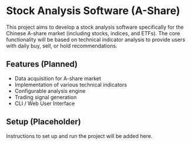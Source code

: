 # Stock Analysis Software (A-Share)

This project aims to develop a stock analysis software specifically for the Chinese A-share market (including stocks, indices, and ETFs).
The core functionality will be based on technical indicator analysis to provide users with daily buy, sell, or hold recommendations.

## Features (Planned)
- Data acquisition for A-share market
- Implementation of various technical indicators
- Configurable analysis engine
- Trading signal generation
- CLI / Web User Interface

## Setup (Placeholder)
Instructions to set up and run the project will be added here.
